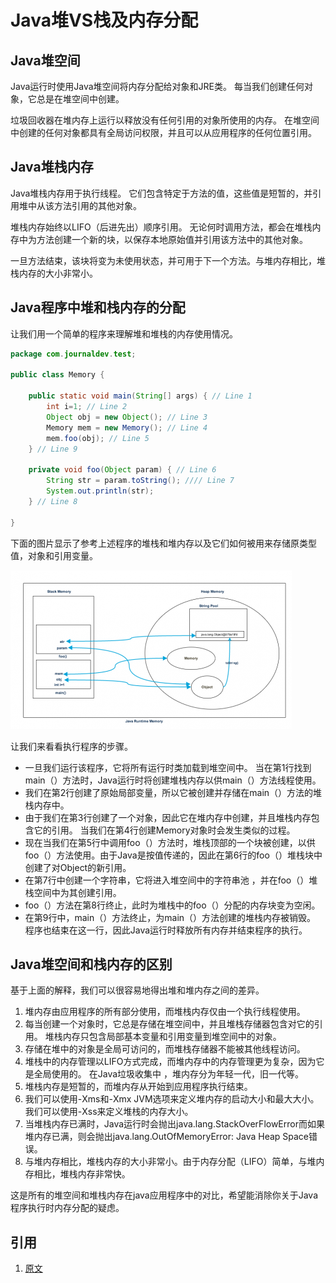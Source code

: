 # Java堆VS栈及内存分配

## Java堆空间

Java运行时使用Java堆空间将内存分配给对象和JRE类。 每当我们创建任何对象，它总是在堆空间中创建。

垃圾回收器在堆内存上运行以释放没有任何引用的对象所使用的内存。 在堆空间中创建的任何对象都具有全局访问权限，并且可以从应用程序的任何位置引用。

## Java堆栈内存

Java堆栈内存用于执行线程。 它们包含特定于方法的值，这些值是短暂的，并引用堆中从该方法引用的其他对象。

堆栈内存始终以LIFO（后进先出）顺序引用。 无论何时调用方法，都会在堆栈内存中为方法创建一个新的块，以保存本地原始值并引用该方法中的其他对象。

一旦方法结束，该块将变为未使用状态，并可用于下一个方法。与堆内存相比，堆栈内存的大小非常小。

## Java程序中堆和栈内存的分配

让我们用一个简单的程序来理解堆和堆栈的内存使用情况。

```java
package com.journaldev.test;

public class Memory {

	public static void main(String[] args) { // Line 1
		int i=1; // Line 2
		Object obj = new Object(); // Line 3
		Memory mem = new Memory(); // Line 4
		mem.foo(obj); // Line 5
	} // Line 9

	private void foo(Object param) { // Line 6
		String str = param.toString(); //// Line 7
		System.out.println(str);
	} // Line 8

}
```

下面的图片显示了参考上述程序的堆栈和堆内存以及它们如何被用来存储原类型值，对象和引用变量。

![Java堆和栈内存的分配](../assets/Java-Heap-Stack-Memory.png "Java堆和栈内存的分配")

让我们来看看执行程序的步骤。

* 一旦我们运行该程序，它将所有运行时类加载到堆空间中。 当在第1行找到main（）方法时，Java运行时将创建堆栈内存以供main（）方法线程使用。
* 我们在第2行创建了原始局部变量，所以它被创建并存储在main（）方法的堆栈内存中。
* 由于我们在第3行创建了一个对象，因此它在堆内存中创建，并且堆栈内存包含它的引用。 当我们在第4行创建Memory对象时会发生类似的过程。
* 现在当我们在第5行中调用foo（）方法时，堆栈顶部的一个块被创建，以供foo（）方法使用。由于Java是按值传递的，因此在第6行的foo（）堆栈块中创建了对Object的新引用。
* 在第7行中创建一个字符串，它将进入堆空间中的字符串池 ，并在foo（）堆栈空间中为其创建引用。
* foo（）方法在第8行终止，此时为堆栈中的foo（）分配的内存块变为空闲。
* 在第9行中，main（）方法终止，为main（）方法创建的堆栈内存被销毁。 程序也结束在这一行，因此Java运行时释放所有内存并结束程序的执行。

## Java堆空间和栈内存的区别

基于上面的解释，我们可以很容易地得出堆和堆内存之间的差异。

1. 堆内存由应用程序的所有部分使用，而堆栈内存仅由一个执行线程使用。
2. 每当创建一个对象时，它总是存储在堆空间中，并且堆栈存储器包含对它的引用。 堆栈内存只包含局部基本变量和引用变量到堆空间中的对象。
3. 存储在堆中的对象是全局可访问的，而堆栈存储器不能被其他线程访问。
4. 堆栈中的内存管理以LIFO方式完成，而堆内存中的内存管理更为复杂，因为它是全局使用的。 在Java垃圾收集中 ，堆内存分为年轻一代，旧一代等。
5. 堆栈内存是短暂的，而堆内存从开始到应用程序执行结束。
6. 我们可以使用-Xms和-Xmx JVM选项来定义堆内存的启动大小和最大大小。 我们可以使用-Xss来定义堆栈的内存大小。
7. 当堆栈内存已满时，Java运行时会抛出java.lang.StackOverFlowError而如果堆内存已满，则会抛出java.lang.OutOfMemoryError: Java Heap Space错误。
8. 与堆内存相比，堆栈内存的大小非常小。由于内存分配（LIFO）简单，与堆内存相比，堆栈内存非常快。

这是所有的堆空间和堆栈内存在java应用程序中的对比，希望能消除你关于Java程序执行时内存分配的疑虑。

## 引用

1. [原文](https://www.journaldev.com/4098/java-heap-space-vs-stack-memory)
